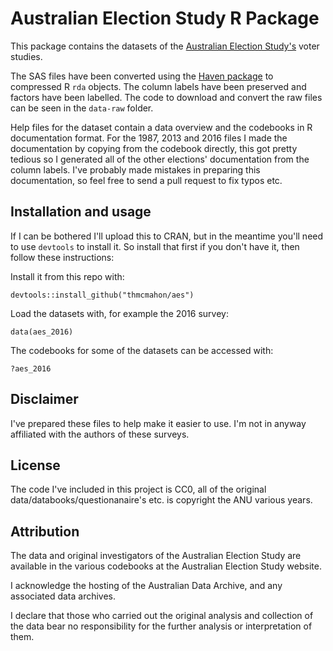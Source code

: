 # Australian Election Study R Package

This package contains the datasets of the [Australian Election Study's](http://www.australianelectionstudy.org/index.html) voter studies.

The SAS files have been converted using the [Haven package](https://cran.r-project.org/web/packages/haven/index.html) to compressed R `rda` objects. The column labels have been preserved and factors have been labelled. The code to download and convert the raw files can be seen in the `data-raw` folder.

Help files for the dataset contain a data overview and the codebooks in R documentation format. For the 1987, 2013 and 2016 files I made the documentation by copying from the codebook directly, this got pretty tedious so I generated all of the other elections' documentation from the column labels. I've probably made mistakes in preparing this documentation, so feel free to send a pull request to fix typos etc.

## Installation and usage

If I can be bothered I'll upload this to CRAN, but in the meantime you'll need to use `devtools` to install it. So install that first if you don't have it, then follow these instructions:

Install it from this repo with:

```{r}
devtools::install_github("thmcmahon/aes")
```

Load the datasets with, for example the 2016 survey:

```{r}
data(aes_2016)
```

The codebooks for some of the datasets can be accessed with:

```{r}
?aes_2016
```

## Disclaimer

I've prepared these files to help make it easier to use. I'm not in anyway affiliated with the authors of these surveys.

## License

The code I've included in this project is CC0, all of the original data/databooks/questionanaire's etc. is copyright the ANU various years.

## Attribution

The data and original investigators of the Australian Election Study are available in the various codebooks at the Australian Election Study website.

I acknowledge the hosting of the Australian Data Archive, and any associated data archives.

I declare that those who carried out the original analysis and collection of the data bear no responsibility for the further analysis or interpretation of them.
